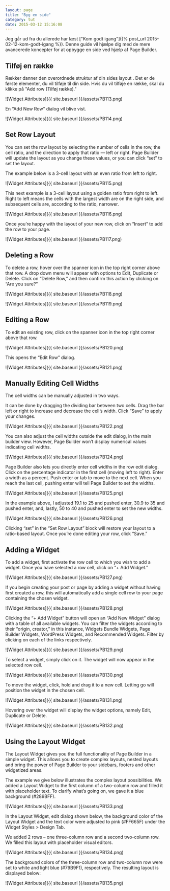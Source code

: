 ```yaml
---
layout: page
title: "Byg en side"
category: tut
date: 2015-03-12 15:16:08
---
```


Jeg går ud fra du allerede har læst ["Kom godt igang"]({% post_url 2015-02-12-kom-godt-igang %}). Denne guide vil hjælpe dig med de mere avancerede koncepter for at opbygge en side ved hjælp af Page Builder.

## Tilføj en række

Rækker danner den overordnede struktur af din sides layout . Det er de første elementer, du vil tilføje til din side. Hvis du vil tilføje en række, skal du klikke på "Add row (Tilføj række)."

![Widget Attributes]({{ site.baseurl }}/assets/PB113.png)


En “Add New Row” dialog vil blive vist.

![Widget Attributes]({{ site.baseurl }}/assets/PB114.png)


## Set Row Layout

You can set the row layout by selecting the number of cells in the row, the cell ratio, and the direction to apply that ratio — left or right. Page Builder will update the layout as you change these values, or you can click “set” to set the layout.

The example below is a 3-cell layout with an even ratio from left to right.

![Widget Attributes]({{ site.baseurl }}/assets/PB115.png)

This next example is a 3-cell layout using a golden ratio from right to left. Right to left means the cells with the largest width are on the right side, and subsequent cells are, according to the ratio, narrower.

![Widget Attributes]({{ site.baseurl }}/assets/PB116.png)

Once you’re happy with the layout of your new row, click on “Insert” to add the row to your page.

![Widget Attributes]({{ site.baseurl }}/assets/PB117.png)

## Deleting a Row

To delete a row, hover over the spanner icon in the top right corner above that row. A drop down menu will appear with options to Edit, Duplicate or Delete. Click on “Delete Row,” and then confirm this action by clicking on “Are you sure?”

![Widget Attributes]({{ site.baseurl }}/assets/PB118.png)

![Widget Attributes]({{ site.baseurl }}/assets/PB119.png)

## Editing a Row

To edit an existing row, click on the spanner icon in the top right corner above that row.

![Widget Attributes]({{ site.baseurl }}/assets/PB120.png)

This opens the “Edit Row” dialog.

![Widget Attributes]({{ site.baseurl }}/assets/PB121.png)

## Manually Editing Cell Widths

The cell widths can be manually adjusted in two ways.

It can be done by dragging the dividing bar between two cells. Drag the bar left or right to increase and decrease the cell’s width. Click “Save” to apply your changes.

![Widget Attributes]({{ site.baseurl }}/assets/PB122.png)

You can also adjust the cell widths outside the edit dialog, in the main builder view. However, Page Builder won’t display numerical values indicating cell widths.

![Widget Attributes]({{ site.baseurl }}/assets/PB124.png)

Page Builder also lets you directly enter cell widths in the row edit dialog. Click on the percentage indicator in the first cell (moving left to right). Enter a width as a percent. Push enter or tab to move to the next cell. When you reach the last cell, pushing enter will tell Page Builder to set the widths.

![Widget Attributes]({{ site.baseurl }}/assets/PB125.png)

In the example above, I adjusted 19.1 to 25 and pushed enter, 30.9 to 35 and pushed enter, and, lastly, 50 to 40 and pushed enter to set the new widths.

![Widget Attributes]({{ site.baseurl }}/assets/PB126.png)

Clicking “set” in the “Set Row Layout” block will restore your layout to a ratio-based layout. Once you’re done editing your row, click “Save.”

## Adding a Widget

To add a widget, first activate the row cell to which you wish to add a widget. Once you have selected a row cell, click on “+ Add Widget.”

![Widget Attributes]({{ site.baseurl }}/assets/PB127.png)

If you begin creating your post or page by adding a widget without having first created a row, this will automatically add a single cell row to your page containing the chosen widget.

![Widget Attributes]({{ site.baseurl }}/assets/PB128.png)

Clicking the “+ Add Widget” button will open an “Add New Widget” dialog with a table of all available widgets. You can filter the widgets according to their “origin, creator,” in this instance, Widgets Bundle Widgets, Page Builder Widgets, WordPress Widgets, and Recommended Widgets. Filter by clicking on each of the links respectively.

![Widget Attributes]({{ site.baseurl }}/assets/PB129.png)

To select a widget, simply click on it. The widget will now appear in the selected row cell.

![Widget Attributes]({{ site.baseurl }}/assets/PB130.png)

To move the widget, click, hold and drag it to a new&nbsp;cell. Letting go will position the widget in the chosen cell.

![Widget Attributes]({{ site.baseurl }}/assets/PB131.png)

Hovering over the widget will display the widget options, namely Edit, Duplicate or Delete.

![Widget Attributes]({{ site.baseurl }}/assets/PB132.png)

## Using the Layout Widget

The Layout Widget gives you the full functionality of Page Builder in a simple widget. This allows you to create complex layouts, nested layouts and bring the power of Page Builder to your sidebars, footers and other widgetized areas.

The example we give below illustrates the complex layout possibilities. We added a Layout Widget to the first column of a two-column row and filled it with placeholder text. To clarify what’s going on, we gave it a blue background (#289BFF).

![Widget Attributes]({{ site.baseurl }}/assets/PB133.png)

In the Layout Widget, edit dialog shown below, the background color of the Layout Widget and the text color were adjusted to pink (#FF665F) under the Widget Styles &gt; Design Tab.

We added 2 rows – one three-column row and a second two-column row. We filled this layout with placeholder visual editors.

![Widget Attributes]({{ site.baseurl }}/assets/PB134.png)

The background colors of the three-column row and two-column row were set to white and light blue (#79B9F1), respectively. The resulting layout is displayed below:

![Widget Attributes]({{ site.baseurl }}/assets/PB135.png)
